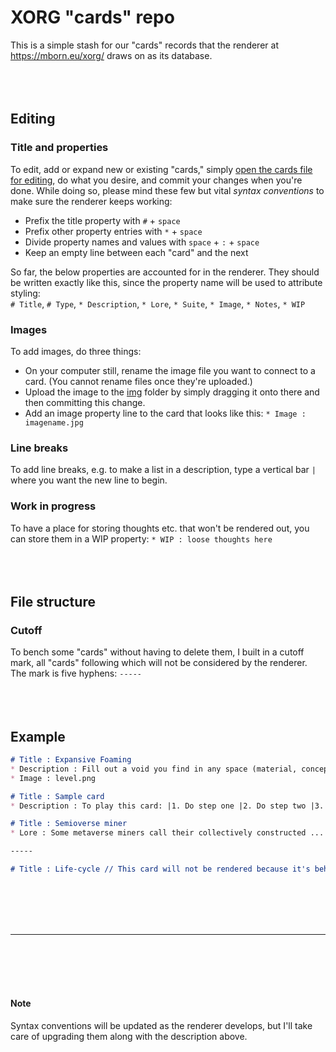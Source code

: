 # XORG "cards" repo

This is a simple stash for our "cards" records that the renderer at https://mborn.eu/xorg/ draws on as its database.
<br/>
<br/>
<br/>
<br/>

## Editing
### Title and properties
To edit, add or expand new or existing "cards," simply [open the cards file for editing](https://github.com/XORGanon/cards/edit/main/cards), do what you desire, and commit your changes when you're done. While doing so, please mind these few but vital _syntax conventions_ to make sure the renderer keeps working:

* Prefix the title property with `#` + `space`
* Prefix other property entries with `*` + `space`
* Divide property names and values with `space` + `:` + `space`
* Keep an empty line between each "card" and the next

So far, the below properties are accounted for in the renderer. They should be written exactly like this, since the property name will be used to attribute styling:<br />
`# Title`, `# Type`, `* Description`, `* Lore`, `* Suite`, `* Image`, `* Notes`, `* WIP`

### Images
To add images, do three things:

* On your computer still, rename the image file you want to connect to a card. (You cannot rename files once they're uploaded.)
* Upload the image to the [img](https://github.com/XORGanon/cards/tree/main/img) folder by simply dragging it onto there and then committing this change.
* Add an image property line to the card that looks like this: `* Image : imagename.jpg`

### Line breaks
To add line breaks, e.g. to make a list in a description, type a vertical bar `|` where you want the new line to begin.

### Work in progress
To have a place for storing thoughts etc. that won't be rendered out, you can store them in a WIP property: `* WIP : loose thoughts here`
<br/>
<br/>
<br/>
<br/>

## File structure

### Cutoff
To bench some "cards" without having to delete them, I built in a cutoff mark, all "cards" following which will not be considered by the renderer. The mark is five hyphens: `-----`
<br/>
<br/>
<br/>
<br/>

## Example
```md
# Title : Expansive Foaming
* Description : Fill out a void you find in any space (material, conceptual, ...
* Image : level.png

# Title : Sample card
* Description : To play this card: |1. Do step one |2. Do step two |3. Do step three

# Title : Semioverse miner
* Lore : Some metaverse miners call their collectively constructed ...

-----

# Title : Life-cycle // This card will not be rendered because it's behind the cutoff mark
```
<br/>
<br/>
<br/>
<br/>

---
<br/>
<br/>
<br/>
<br/>

#### Note
Syntax conventions will be updated as the renderer develops, but I'll take care of upgrading them along with the description above.


